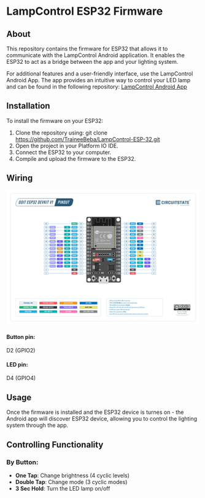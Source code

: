 # LampControl ESP32 Firmware

## About

This repository contains the firmware for ESP32 that allows it to communicate with the LampControl Android application. It enables the ESP32 to act as a bridge between the app and your lighting system.

For additional features and a user-friendly interface, use the LampControl Android App. The app provides an intuitive way to control your LED lamp and can be found in the following repository:
[LampControl Android App](https://github.com/TraineeBeba/LampControl-Android-App)

## Installation

To install the firmware on your ESP32:

1. Clone the repository using:
git clone https://github.com/TraineeBeba/LampControl-ESP-32.git
2. Open the project in your Platform IO IDE.
3. Connect the ESP32 to your computer.
4. Compile and upload the firmware to the ESP32.

## Wiring
![Demo Image 1](img/esp32_dev_v1.jpg)

#### Button pin: 
D2 (GPIO2)
#### LED pin: 
D4 (GPIO4)

## Usage

Once the firmware is installed and the ESP32 device is turnes on - the Android app will discover ESP32 device, allowing you to control the lighting system through the app.

## Controlling Functionality

### By Button:
- **One Tap**: Change brightness (4 cyclic levels)
- **Double Tap**: Change mode (3 cyclic modes)
- **3 Sec Hold**: Turn the LED lamp on/off
